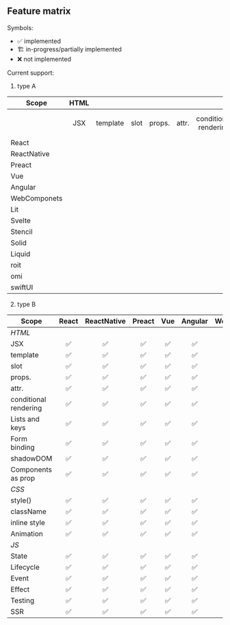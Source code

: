 ## Feature matrix

Symbols:

- ✅ implemented
- 🏗 in-progress/partially implemented
- ❌ not implemented

Current support:

1. type A

| **Scope**    | HTML |          |      |        |       |                       |                |              |           |                    |   CSS   |           |              |           |       |    JS     |       |        |         |     |
| ------------ | :--: | :------: | :--: | :----: | :---: | :-------------------: | :------------: | :----------: | :-------: | :----------------: | :-----: | :-------: | :----------: | :-------: | :---: | :-------: | :---: | :----: | :-----: | --- |
|              | JSX  | template | slot | props. | attr. | conditional rendering | Lists and keys | Form binding | shadowDOM | Components as prop | style() | className | inline style | Animation | State | Lifecycle | Event | Effect | Testing | SSR |
| React        |
| ReactNative  |
| Preact       |
| Vue          |
| Angular      |
| WebComponets |
| Lit          |
| Svelte       |
| Stencil      |
| Solid        |
| Liquid       |
| roit         |
| omi          |
| swiftUI      |

2. type B

| **Scope**             | React | ReactNative | Preact | Vue | Angular | WebComponets | Lit | Svelte | Svelte | Stencil | Solid | Liquid | roit | omi | swiftUI | Flutter |
| --------------------- | :---: | :---------: | :----: | :-: | :-----: | :----------: | :-: | :----: | :----: | :-----: | :---: | :----: | :--: | :-: | :-----: | :-----: |
| _HTML_                |
| JSX                   |  ✅   |     ✅      |   ✅   | ✅  |   ✅    |      ✅      | ✅  |   ✅   |   ✅   |   ✅    |  ✅   |   ✅   |  ✅  | ✅  |   ✅    |   ✅    |
| template              |  ✅   |     ✅      |   ✅   | ✅  |   ✅    |      ✅      | ✅  |   ✅   |   ✅   |   ✅    |  ✅   |   ✅   |  ✅  | ✅  |   ✅    |   ✅    |
| slot                  |  ✅   |     ✅      |   ✅   | ✅  |   ✅    |      ✅      | ✅  |   ✅   |   ✅   |   ✅    |  ✅   |   ✅   |  ✅  | ✅  |   ✅    |   ✅    |
| props.                |  ✅   |     ✅      |   ✅   | ✅  |   ✅    |      ✅      | ✅  |   ✅   |   ✅   |   ✅    |  ✅   |   ✅   |  ✅  | ✅  |   ✅    |   ✅    |
| attr.                 |  ✅   |     ✅      |   ✅   | ✅  |   ✅    |      ✅      | ✅  |   ✅   |   ✅   |   ✅    |  ✅   |   ✅   |  ✅  | ✅  |   ✅    |   ✅    |
| conditional rendering |  ✅   |     ✅      |   ✅   | ✅  |   ✅    |      ✅      | ✅  |   ✅   |   ✅   |   ✅    |  ✅   |   ✅   |  ✅  | ✅  |   ✅    |   ✅    |
| Lists and keys        |  ✅   |     ✅      |   ✅   | ✅  |   ✅    |      ✅      | ✅  |   ✅   |   ✅   |   ✅    |  ✅   |   ✅   |  ✅  | ✅  |   ✅    |   ✅    |
| Form binding          |  ✅   |     ✅      |   ✅   | ✅  |   ✅    |      ✅      | ✅  |   ✅   |   ✅   |   ✅    |  ✅   |   ✅   |  ✅  | ✅  |   ✅    |   ✅    |
| shadowDOM             |  ✅   |     ✅      |   ✅   | ✅  |   ✅    |      ✅      | ✅  |   ✅   |   ✅   |   ✅    |  ✅   |   ✅   |  ✅  | ✅  |   ✅    |   ✅    |
| Components as prop    |  ✅   |     ✅      |   ✅   | ✅  |   ✅    |      ✅      | ✅  |   ✅   |   ✅   |   ✅    |  ✅   |   ✅   |  ✅  | ✅  |   ✅    |   ✅    |
| _CSS_                 |
| style()               |  ✅   |     ✅      |   ✅   | ✅  |   ✅    |      ✅      | ✅  |   ✅   |   ✅   |   ✅    |  ✅   |   ✅   |  ✅  | ✅  |   ✅    |   ✅    |
| className             |  ✅   |     ✅      |   ✅   | ✅  |   ✅    |      ✅      | ✅  |   ✅   |   ✅   |   ✅    |  ✅   |   ✅   |  ✅  | ✅  |   ✅    |   ✅    |
| inline style          |  ✅   |     ✅      |   ✅   | ✅  |   ✅    |      ✅      | ✅  |   ✅   |   ✅   |   ✅    |  ✅   |   ✅   |  ✅  | ✅  |   ✅    |   ✅    |
| Animation             |  ✅   |     ✅      |   ✅   | ✅  |   ✅    |      ✅      | ✅  |   ✅   |   ✅   |   ✅    |  ✅   |   ✅   |  ✅  | ✅  |   ✅    |   ✅    |
| _JS_                  |
| State                 |  ✅   |     ✅      |   ✅   | ✅  |   ✅    |      ✅      | ✅  |   ✅   |   ✅   |   ✅    |  ✅   |   ✅   |  ✅  | ✅  |   ✅    |   ✅    |
| Lifecycle             |  ✅   |     ✅      |   ✅   | ✅  |   ✅    |      ✅      | ✅  |   ✅   |   ✅   |   ✅    |  ✅   |   ✅   |  ✅  | ✅  |   ✅    |   ✅    |
| Event                 |  ✅   |     ✅      |   ✅   | ✅  |   ✅    |      ✅      | ✅  |   ✅   |   ✅   |   ✅    |  ✅   |   ✅   |  ✅  | ✅  |   ✅    |   ✅    |
| Effect                |  ✅   |     ✅      |   ✅   | ✅  |   ✅    |      ✅      | ✅  |   ✅   |   ✅   |   ✅    |  ✅   |   ✅   |  ✅  | ✅  |   ✅    |   ✅    |
| Testing               |  ✅   |     ✅      |   ✅   | ✅  |   ✅    |      ✅      | ✅  |   ✅   |   ✅   |   ✅    |  ✅   |   ✅   |  ✅  | ✅  |   ✅    |   ✅    |
| SSR                   |  ✅   |     ✅      |   ✅   | ✅  |   ✅    |      ✅      | ✅  |   ✅   |   ✅   |   ✅    |  ✅   |   ✅   |  ✅  | ✅  |   ✅    |   ✅    |
